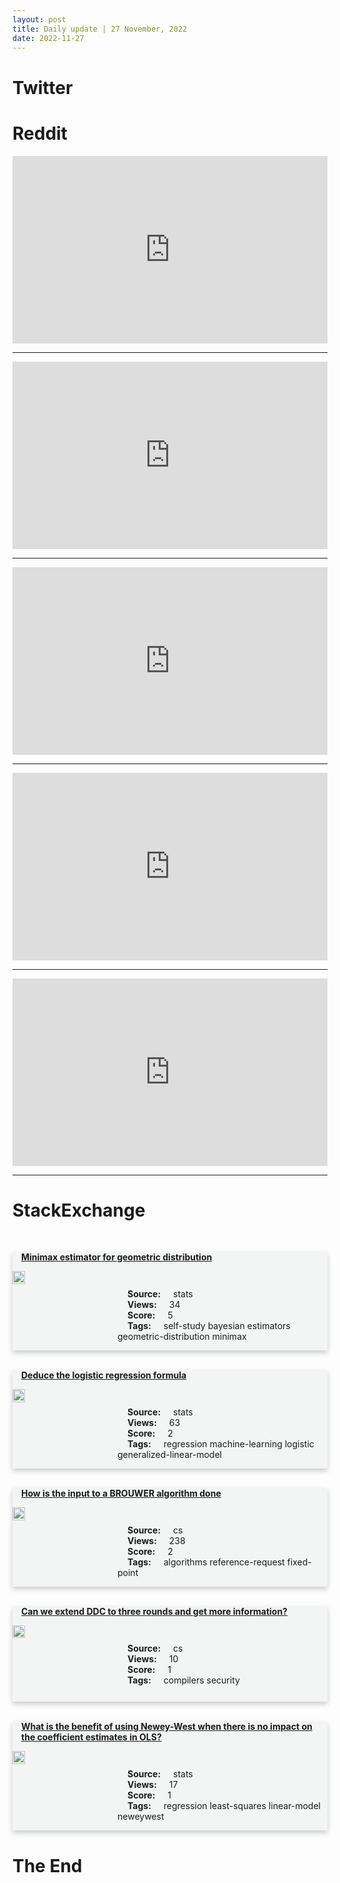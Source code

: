 ```yaml
---
layout: post
title: Daily update | 27 November, 2022
date: 2022-11-27
---
```


<script async src="https://platform.twitter.com/widgets.js" charset="utf-8"></script>


<script src='https://storage.ko-fi.com/cdn/scripts/overlay-widget.js'></script>
<script>
  kofiWidgetOverlay.draw('themldojo', {
    'type': 'floating-chat',
    'floating-chat.donateButton.text': 'Support me',
    'floating-chat.donateButton.background-color': '#f45d22',
    'floating-chat.donateButton.text-color': '#fff'
  });
</script>

# Twitter 

<blockquote class="twitter-tweet"><a href="https://twitter.com/ThoraEightySix/status/1596311971204575232"></a></blockquote>

<blockquote class="twitter-tweet"><a href="https://twitter.com/Jeande_d/status/1596598699638943744"></a></blockquote>

<blockquote class="twitter-tweet"><a href="https://twitter.com/svpino/status/1596621742705106945"></a></blockquote>

<blockquote class="twitter-tweet"><a href="https://twitter.com/BBCWorld/status/1596497532149936128"></a></blockquote>

<blockquote class="twitter-tweet"><a href="https://twitter.com/KirkDBorne/status/1596544900912353280"></a></blockquote>

<blockquote class="twitter-tweet"><a href="https://twitter.com/ylecun/status/1596592631613902848"></a></blockquote>

<blockquote class="twitter-tweet"><a href="https://twitter.com/PyTorch/status/1596612730911277056"></a></blockquote>

<blockquote class="twitter-tweet"><a href="https://twitter.com/slashML/status/1596306495674920963"></a></blockquote>

<blockquote class="twitter-tweet"><a href="https://twitter.com/stanfordnlp/status/1596589436187586561"></a></blockquote>

<blockquote class="twitter-tweet"><a href="https://twitter.com/stanfordnlp/status/1596591979873243137"></a></blockquote>

# Reddit 

<iframe id="reddit-embed" src="https://www.redditmedia.com/r/dataengineering/comments/z52hou/scaled_to_1m_cores_in_eks?ref_source=embed&amp;ref=share&amp;embed=true" sandbox="allow-scripts allow-same-origin allow-popups" style="border: none;" height="300" width="100%" scrolling="yes"></iframe>
<hr style="width:100%;text-align:left;margin-left:0">
<iframe id="reddit-embed" src="https://www.redditmedia.com/r/MachineLearning/comments/z5domj/p_metric_learning_theory_practice_code_examples?ref_source=embed&amp;ref=share&amp;embed=true" sandbox="allow-scripts allow-same-origin allow-popups" style="border: none;" height="300" width="100%" scrolling="yes"></iframe>
<hr style="width:100%;text-align:left;margin-left:0">
<iframe id="reddit-embed" src="https://www.redditmedia.com/r/MachineLearning/comments/z50vvq/d_pytorch_or_tensorflow_for_development_and?ref_source=embed&amp;ref=share&amp;embed=true" sandbox="allow-scripts allow-same-origin allow-popups" style="border: none;" height="300" width="100%" scrolling="yes"></iframe>
<hr style="width:100%;text-align:left;margin-left:0">
<iframe id="reddit-embed" src="https://www.redditmedia.com/r/dataengineering/comments/z4ulnz/building_out_my_own_homebrew_data_platform?ref_source=embed&amp;ref=share&amp;embed=true" sandbox="allow-scripts allow-same-origin allow-popups" style="border: none;" height="300" width="100%" scrolling="yes"></iframe>
<hr style="width:100%;text-align:left;margin-left:0">
<iframe id="reddit-embed" src="https://www.redditmedia.com/r/statistics/comments/z5cpvm/c_end_of_year_salary_sharing_thread?ref_source=embed&amp;ref=share&amp;embed=true" sandbox="allow-scripts allow-same-origin allow-popups" style="border: none;" height="300" width="100%" scrolling="yes"></iframe>
<hr style="width:100%;text-align:left;margin-left:0">

<style>
.card {
box-shadow: 0 4px 8px 0 rgba(0,0,0,0.2);
transition: 0.3s;
width: 100%;
background-color: #F3F4F4;
}
p{
    margin-left:  3em;
    padding-top: 1em;
}
.part2{
    display: grid;
    grid-template-columns: 1fr 3fr;
}
h4{
    margin: 1em;
}

.card:hover {
box-shadow: 0 8px 16px 0 rgba(0,0,0,0.2);
}
b {
padding: 2px 16px;
}
</style>
  
# StackExchange 


  <br>
  <div class="card">
  <h4><a href='https://stats.stackexchange.com/questions/597056/minimax-estimator-for-geometric-distribution'>Minimax estimator for geometric distribution</a></h4> 
  <div class="part2">
      <img src="https://cdn.sstatic.net/Sites/stats/Img/apple-touch-icon@2.png?v=344f57aa10cc" alt="Img missing!" style="width:40%">
      <p><b>Source:</b> stats<br><b>Views:</b> 34<br><b>Score:</b> 5<br><b>Tags:</b> <span class="badge badge-dark">self-study</span> <span class="badge badge-dark">bayesian</span> <span class="badge badge-dark">estimators</span> <span class="badge badge-dark">geometric-distribution</span> <span class="badge badge-dark">minimax</span></p> 
  </div>
  </div>
      
  <br>
  <div class="card">
  <h4><a href='https://stats.stackexchange.com/questions/597031/deduce-the-logistic-regression-formula'>Deduce the logistic regression formula</a></h4> 
  <div class="part2">
      <img src="https://cdn.sstatic.net/Sites/stats/Img/apple-touch-icon@2.png?v=344f57aa10cc" alt="Img missing!" style="width:40%">
      <p><b>Source:</b> stats<br><b>Views:</b> 63<br><b>Score:</b> 2<br><b>Tags:</b> <span class="badge badge-dark">regression</span> <span class="badge badge-dark">machine-learning</span> <span class="badge badge-dark">logistic</span> <span class="badge badge-dark">generalized-linear-model</span></p> 
  </div>
  </div>
      
  <br>
  <div class="card">
  <h4><a href='https://cs.stackexchange.com/questions/155703/how-is-the-input-to-a-brouwer-algorithm-done'>How is the input to a BROUWER algorithm done</a></h4> 
  <div class="part2">
      <img src="https://cdn.sstatic.net/Sites/cs/Img/apple-touch-icon@2.png?v=324a3e0c2b03" alt="Img missing!" style="width:40%">
      <p><b>Source:</b> cs<br><b>Views:</b> 238<br><b>Score:</b> 2<br><b>Tags:</b> <span class="badge badge-dark">algorithms</span> <span class="badge badge-dark">reference-request</span> <span class="badge badge-dark">fixed-point</span></p> 
  </div>
  </div>
      
  <br>
  <div class="card">
  <h4><a href='https://cs.stackexchange.com/questions/155704/can-we-extend-ddc-to-three-rounds-and-get-more-information'>Can we extend DDC to three rounds and get more information?</a></h4> 
  <div class="part2">
      <img src="https://cdn.sstatic.net/Sites/cs/Img/apple-touch-icon@2.png?v=324a3e0c2b03" alt="Img missing!" style="width:40%">
      <p><b>Source:</b> cs<br><b>Views:</b> 10<br><b>Score:</b> 1<br><b>Tags:</b> <span class="badge badge-dark">compilers</span> <span class="badge badge-dark">security</span></p> 
  </div>
  </div>
      
  <br>
  <div class="card">
  <h4><a href='https://stats.stackexchange.com/questions/597053/what-is-the-benefit-of-using-newey-west-when-there-is-no-impact-on-the-coefficie'>What is the benefit of using Newey-West when there is no impact on the coefficient estimates in OLS?</a></h4> 
  <div class="part2">
      <img src="https://cdn.sstatic.net/Sites/stats/Img/apple-touch-icon@2.png?v=344f57aa10cc" alt="Img missing!" style="width:40%">
      <p><b>Source:</b> stats<br><b>Views:</b> 17<br><b>Score:</b> 1<br><b>Tags:</b> <span class="badge badge-dark">regression</span> <span class="badge badge-dark">least-squares</span> <span class="badge badge-dark">linear-model</span> <span class="badge badge-dark">neweywest</span></p> 
  </div>
  </div>
      
# The End